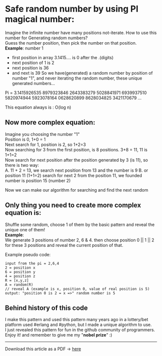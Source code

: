 # Safe random number by using PI magical number:
Imagine the infinite number have many positions not-iterate. How to use this number for
Generating random numbers?\
Guess the number position, then pick the number on that position.\
**Example**: number 1
- first position in array 3.1415.... is 0 after the .(digits)
- next position of 1 is 2
- next position is 36
- and next is 39
So we have(generated) a random number by position of number "1", and never iterating the
random number, these unique generated numbers...

Pi = 3.1415926535 8979323846 2643383279 5028841971 6939937510 5820974944
5923078164 0628620899 8628034825 3421170679 ...

This equation always is : O(log n)

## Now more complex equation:
Imagine you choosing the number "1"\
Position is 0, 1+0 = 1\
Next search for 1, position is 2, so 1+2=3\
Now searching for 3 from the first position, is 8 positions. 3+8 = 11, 11 is 1+1=2\
Now search for next position after the position generated by 3 (is 11), so there is two way:\
A. 11 + 2 = 13, we search next position from 13 and the number is 9
B. or position 11 (1+1=2) search for next 2 from the position 11, we founded number is position
15 (number 2)

Now we can make our algorithm for searching and find the next random 

## Only thing you need to create more complex equation is:
Shuffle some random, choose 1 of them by the basic pattern and reveal the unique one of them!\
**Example**:\
We generate 3 positions of number 2, 6 & 4. then choose position 0 || 1 || 2 for these 3 positions and reveal the current position of that.

Example pseudo code:
```
input from the pi = 2,6,4
2 = position x
6 = position y
4 = position z
R = [x,y,z]
A = random(R)
// reveal A (example is x, position 0, value of real position is 5)
output: "position 0 is 2 = x =>" random number is 5
```

## Behind history of this code
I make this pattern and used this pattern many years ago in a lottery/bet platform used #erlang and #python, but I made a unique algorithm to use.\
I just revealed this pattern for fun in the github community of programmers.\
Enjoy it! and remember to give me my "**nobel prize**" :)


---

Download this article as a PDF -> [here](https://github.com/mosi-arch/documents/blob/main/Article%20on%20random%20numbers%20and%20pi%20algorithm.pdf) 
